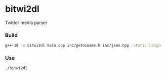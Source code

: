 # bitwi2dl
Twitter media parser

### Build
```bash
g++-10 -o bitwi2dl main.cpp inc/getosname.h inc/json.hpp -static-libgcc -static-libstdc++ -lcurl -pthread
```

### Use
```bash
./bitwi2dl
```
